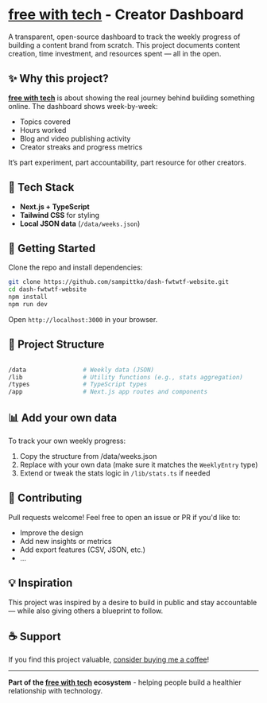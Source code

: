 # [free with tech](https://fwt.wtf) - Creator Dashboard

A transparent, open-source dashboard to track the weekly progress of building a content brand from scratch. This project documents content creation, time investment, and resources spent — all in the open.

## ✨ Why this project?

[**free with tech**](https://fwt.wtf) is about showing the real journey behind building something online. The dashboard shows week-by-week:

- Topics covered
- Hours worked
- Blog and video publishing activity
- Creator streaks and progress metrics

It’s part experiment, part accountability, part resource for other creators.

## 🧱 Tech Stack

- **Next.js + TypeScript**
- **Tailwind CSS** for styling
- **Local JSON data** (`/data/weeks.json`)

## 🚀 Getting Started

Clone the repo and install dependencies:

```bash
git clone https://github.com/sampittko/dash-fwtwtf-website.git
cd dash-fwtwtf-website
npm install
npm run dev
```

Open `http://localhost:3000` in your browser.

## 📁 Project Structure

```bash

/data                # Weekly data (JSON)
/lib                 # Utility functions (e.g., stats aggregation)
/types               # TypeScript types
/app                 # Next.js app routes and components

```

## 📊 Add your own data

To track your own weekly progress:

1. Copy the structure from /data/weeks.json
2. Replace with your own data (make sure it matches the `WeeklyEntry` type)
3. Extend or tweak the stats logic in `/lib/stats.ts` if needed

## 🤝 Contributing

Pull requests welcome! Feel free to open an issue or PR if you'd like to:

- Improve the design
- Add new insights or metrics
- Add export features (CSV, JSON, etc.)
- ...

## 💡 Inspiration

This project was inspired by a desire to build in public and stay accountable — while also giving others a blueprint to follow.

## ☕ Support

If you find this project valuable, [consider buying me a coffee](https://www.buymeacoffee.com/sampittko)!

---

**Part of the [free with tech](https://freewith.tech) ecosystem** - helping people build a healthier relationship with technology.

